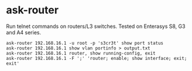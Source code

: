 # ask-router

Run telnet commands on routers/L3 switches. Tested on Enterasys S8, G3 and A4 series.

    ask-router 192.168.16.1 -u root -p 's3cr3t' show port status
    ask-router 192.168.16.1 show vlan portinfo > output.txt
    ask-router 192.168.16.1 router, show running-config, exit
    ask-router 192.168.16.1 -F ';' 'router; enable; show interface; exit; exit'
